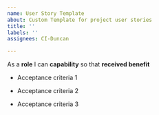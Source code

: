 ```yaml
---
name: User Story Template
about: Custom Template for project user stories
title: ''
labels: ''
assignees: CI-Duncan

---
```


As a **role** I can **capability** so that **received benefit**

- Acceptance criteria 1

- Acceptance criteria 2

- Acceptance criteria 3
